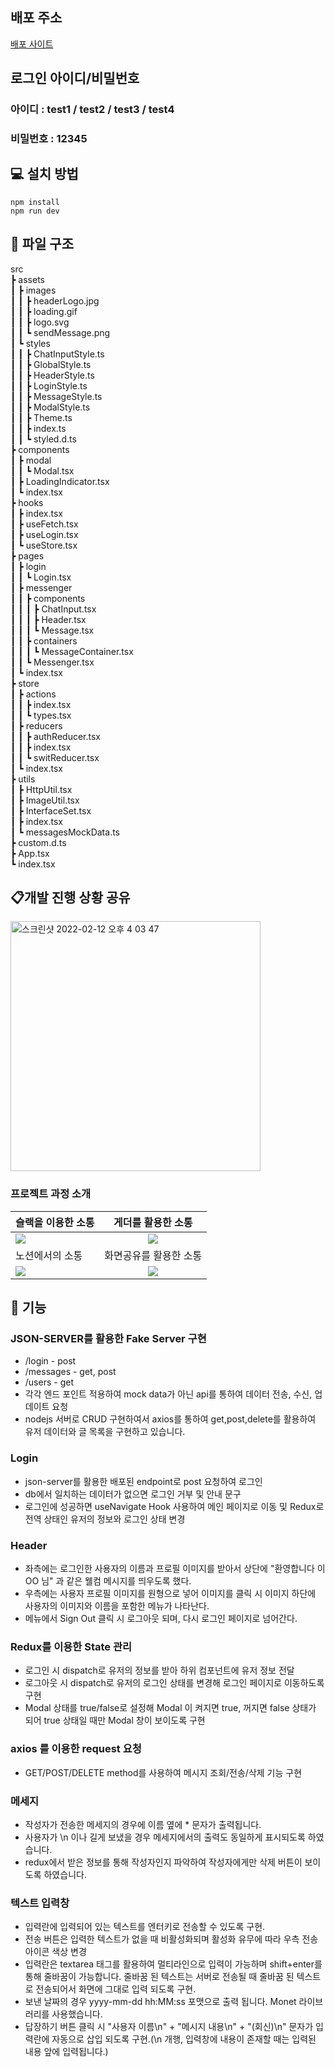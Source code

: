## 배포 주소

<a href="https://gilpop8663.github.io/04_messenger/">배포 사이트</a>

## 로그인 아이디/비밀번호

### 아이디 : test1 / test2 / test3 / test4

### 비밀번호 : 12345

## 💻 설치 방법

    npm install
    npm run dev

## 📂 파일 구조

src  
 ┣ assets  
 ┃ ┣ images  
 ┃ ┃ ┣ headerLogo.jpg  
 ┃ ┃ ┣ loading.gif  
 ┃ ┃ ┣ logo.svg  
 ┃ ┃ ┗ sendMessage.png  
 ┃ ┗ styles  
 ┃ ┃ ┣ ChatInputStyle.ts  
 ┃ ┃ ┣ GlobalStyle.ts  
 ┃ ┃ ┣ HeaderStyle.ts  
 ┃ ┃ ┣ LoginStyle.ts  
 ┃ ┃ ┣ MessageStyle.ts  
 ┃ ┃ ┣ ModalStyle.ts  
 ┃ ┃ ┣ Theme.ts  
 ┃ ┃ ┣ index.ts  
 ┃ ┃ ┗ styled.d.ts  
 ┣ components  
 ┃ ┣ modal  
 ┃ ┃ ┗ Modal.tsx  
 ┃ ┣ LoadingIndicator.tsx  
 ┃ ┗ index.tsx  
 ┣ hooks  
 ┃ ┣ index.tsx  
 ┃ ┣ useFetch.tsx  
 ┃ ┣ useLogin.tsx  
 ┃ ┗ useStore.tsx  
 ┣ pages  
 ┃ ┣ login  
 ┃ ┃ ┗ Login.tsx  
 ┃ ┣ messenger  
 ┃ ┃ ┣ components  
 ┃ ┃ ┃ ┣ ChatInput.tsx  
 ┃ ┃ ┃ ┣ Header.tsx  
 ┃ ┃ ┃ ┗ Message.tsx  
 ┃ ┃ ┣ containers  
 ┃ ┃ ┃ ┗ MessageContainer.tsx  
 ┃ ┃ ┗ Messenger.tsx  
 ┃ ┗ index.tsx  
 ┣ store  
 ┃ ┣ actions  
 ┃ ┃ ┣ index.tsx  
 ┃ ┃ ┗ types.tsx  
 ┃ ┣ reducers  
 ┃ ┃ ┣ authReducer.tsx  
 ┃ ┃ ┣ index.tsx  
 ┃ ┃ ┗ switReducer.tsx  
 ┃ ┗ index.tsx  
 ┣ utils  
 ┃ ┣ HttpUtil.tsx  
 ┃ ┣ ImageUtil.tsx  
 ┃ ┣ InterfaceSet.tsx  
 ┃ ┣ index.tsx  
 ┃ ┗ messagesMockData.ts  
 ┣ custom.d.ts  
 ┣ App.tsx  
 ┗ index.tsx

## 📋개발 진행 상황 공유

<img width="400" alt="스크린샷 2022-02-12 오후 4 03 47" src="https://user-images.githubusercontent.com/80146176/153703072-7779ad79-3620-4a81-b4e4-dacb6da59c4e.png">

### 프로젝트 과정 소개

| 슬랙을 이용한 소통                                                                                                             |                                                       게더를 활용한 소통                                                       |
| :----------------------------------------------------------------------------------------------------------------------------- | :----------------------------------------------------------------------------------------------------------------------------: |
| <img width="auto" src="https://user-images.githubusercontent.com/80146176/153052997-f2ca6637-40f8-4e7f-9609-f4885577706a.png"> | <img width="auto" src="https://user-images.githubusercontent.com/80146176/153053947-7be40938-62f8-4dd9-a54b-7328ea550546.png"> |
| 노션에서의 소통                                                                                                                |                                                     화면공유를 활용한 소통                                                     |
| <img width="auto" src="https://user-images.githubusercontent.com/80146176/153054588-6194940a-a76d-4fde-a164-2efb3989d6e8.png"> | <img width="auto" src="https://user-images.githubusercontent.com/80146176/153054110-d7c4169e-3824-4903-8ca5-fc4aec044055.png"> |

## 📝 기능

### JSON-SERVER를 활용한 Fake Server 구현

- /login - post
- /messages - get, post
- /users - get
- 각각 엔드 포인트 적용하여 mock data가 아닌 api를 통하여 데이터 전송, 수신, 업데이트 요청
- nodejs 서버로 CRUD 구현하여서 axios를 통하여 get,post,delete를 활용하여 유저 데이터와 글 목록을 구현하고 있습니다.

### Login

- json-server를 활용한 배포된 endpoint로 post 요청하여 로그인
- db에서 일치하는 데이터가 없으면 로그인 거부 및 안내 문구
- 로그인에 성공하면 useNavigate Hook 사용하여 메인 페이지로 이동 및 Redux로 전역 상태인 유저의 정보와 로그인 상태 변경

### Header

- 좌측에는 로그인한 사용자의 이름과 프로필 이미지를 받아서 상단에 "환영합니다 이 OO 님" 과 같은 웰컴 메시지를 띄우도록 했다.
- 우측에는 사용자 프로필 이미지를 원형으로 넣어 이미지를 클릭 시 이미지 하단에 사용자의 이미지와 이름을 포함한 메뉴가 나타난다.
- 메뉴에서 Sign Out 클릭 시 로그아웃 되며, 다시 로그인 페이지로 넘어간다.

### Redux를 이용한 State 관리

- 로그인 시 dispatch로 유저의 정보를 받아 하위 컴포넌트에 유저 정보 전달
- 로그아웃 시 dispatch로 유저의 로그인 상태를 변경해 로그인 페이지로 이동하도록 구현
- Modal 상태를 true/false로 설정해 Modal 이 켜지면 true, 꺼지면 false 상태가 되어 true 상태일 때만 Modal 창이 보이도록 구현

### axios 를 이용한 request 요청

- GET/POST/DELETE method를 사용하여 메시지 조회/전송/삭제 기능 구현

### 메세지

- 작성자가 전송한 메세지의 경우에 이름 옆에 \* 문자가 출력됩니다.
- 사용자가 \n 이나 길게 보냈을 경우 메세지에서의 출력도 동일하게 표시되도록 하였습니다.
- redux에서 받은 정보를 통해 작성자인지 파악하여 작성자에게만 삭제 버튼이 보이도록 하였습니다.

### 텍스트 입력창

- 입력란에 입력되어 있는 텍스트를 엔터키로 전송할 수 있도록 구현.
- 전송 버튼은 입력한 텍스트가 없을 때 비활성화되며 활성화 유무에 따라 우측 전송 아이콘 색상 변경
- 입력란은 textarea 태그를 활용하여 멀티라인으로 입력이 가능하며 shift+enter를 통해 줄바꿈이 가능합니다. 줄바꿈 된 텍스트는 서버로 전송될 때 줄바꿈 된 텍스트로 전송되어서 화면에 그대로 입력 되도록 구현.
- 보낸 날짜의 경우 yyyy-mm-dd hh:MM:ss 포맷으로 출력 됩니다. Monet 라이브러리를 사용했습니다.
- 답장하기 버튼 클릭 시 "사용자 이름\n" + "메시지 내용\n" + "(회신)\n" 문자가 입력란에 자동으로 삽입 되도록 구현.(\n 개행, 입력창에 내용이 존재할 때는 입력된 내용 앞에 입력됩니다.)

